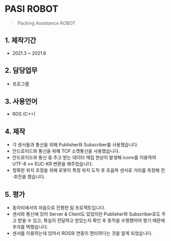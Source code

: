 # PASI ROBOT
> Packing Assistance ROBOT

## 1. 제작기간
- 2021.3 ~ 2021.6

## 2. 담당업무
- 프로그램

## 3. 사용언어
- ROS (C++)

## 4. 제작
- 각 센서들과 통신을 위해 Publisher와 Subscriber를 사용했습니다.
- 안드로이드와 통신을 위해 TCP 소켓통신을 사용했습니다.
- 안드로이드와 통신 중 주고 받는 데이터 깨짐 현상이 발생해 iconv를 이용하여 UTF-8 ↔ EUC-KR 변환을 해주었습니다.
- 정확한 위치 조정을 위해 로봇이 특정 위치 도착 후 초음파 센서로 거리를 측정해 전·후진을 했습니다.

## 5. 평가
- 동아리에서의 처음으로 진행한 팀 프로젝트입니다.
- 센서와 통신에 있어 Server & Client도 있었지만 Publisher와 Subscriber로도 주고 받을 수 있고, 확실히 전달하고 받았는지 확인 후 동작을 수행했어야 했기 때문에 후자를 택했습니다.
- 센서를 이용하는데 있어서 ROS와 연동이 편리하다는 것을 알게 되었습니다.
